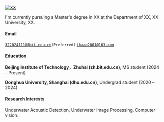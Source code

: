 [![XX](https://img.shields.io/badge/XX-github-blue?logo=github)](https://github.com/XX)

I'm currently pursuing a Master's degree in XX at the Department of XX, XX University, XX.

#### Email  
<code>3220241118@bit.edu.cn(Preferred)</code> 
<code>thaao2001@163.com</code> 

#### Education  
**Beijing Institute of Technology，Zhuhai (zh.bit.edu.cn)**, MS student (2024 – Present)  

**Donghua University, Shanghai (dhu.edu.cn)**, Undergrad student (2020 – 2024)  
 

#### Research Interests  
Underwater Acoustic Detection, Underwater Image Processing, Computer vision.